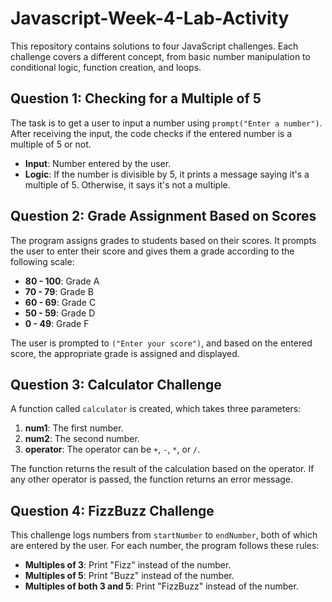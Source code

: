 # Javascript-Week-4-Lab-Activity

This repository contains solutions to four JavaScript challenges. Each challenge covers a different concept, from basic number manipulation to conditional logic, function creation, and loops.

## Question 1: Checking for a Multiple of 5

The task is to get a user to input a number using `prompt("Enter a number")`. After receiving the input, the code checks if the entered number is a multiple of 5 or not.

- **Input**: Number entered by the user.
- **Logic**: If the number is divisible by 5, it prints a message saying it's a multiple of 5. Otherwise, it says it's not a multiple.

## Question 2: Grade Assignment Based on Scores

The program assigns grades to students based on their scores. It prompts the user to enter their score and gives them a grade according to the following scale:

- **80 - 100**: Grade A
- **70 - 79**: Grade B
- **60 - 69**: Grade C
- **50 - 59**: Grade D
- **0 - 49**: Grade F

The user is prompted to `("Enter your score")`, and based on the entered score, the appropriate grade is assigned and displayed.

## Question 3: Calculator Challenge

A function called `calculator` is created, which takes three parameters:

1. **num1**: The first number.
2. **num2**: The second number.
3. **operator**: The operator can be `+`, `-`, `*`, or `/`.

The function returns the result of the calculation based on the operator. If any other operator is passed, the function returns an error message.

## Question 4: FizzBuzz Challenge

This challenge logs numbers from `startNumber` to `endNumber`, both of which are entered by the user. For each number, the program follows these rules:

- **Multiples of 3**: Print "Fizz" instead of the number.
- **Multiples of 5**: Print "Buzz" instead of the number.
- **Multiples of both 3 and 5**: Print "FizzBuzz" instead of the number.

